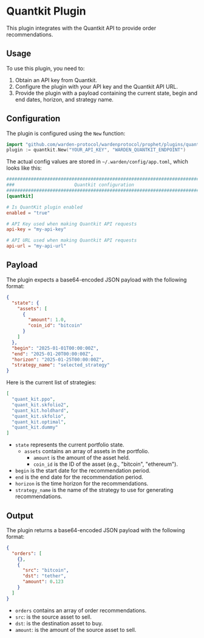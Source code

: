 # Quantkit Plugin

This plugin integrates with the Quantkit API to provide order recommendations.

## Usage

To use this plugin, you need to:

1.  Obtain an API key from Quantkit.
2.  Configure the plugin with your API key and the Quantkit API URL.
3.  Provide the plugin with a payload containing the current state, begin and end dates, horizon, and strategy name.

## Configuration

The plugin is configured using the `New` function:

```go
import "github.com/warden-protocol/wardenprotocol/prophet/plugins/quantkit"
plugin := quantkit.New("YOUR_API_KEY", "WARDEN_QUANTKIT_ENDPOINT")
```

The actual config values are stored in `~/.warden/config/app.toml`, which looks like this:

```toml
###############################################################################
###                      Quantkit configuration                             ###
###############################################################################
[quantkit]

# Is QuantKit plugin enabled
enabled = "true"

# API Key used when making Quantkit API requests
api-key = "my-api-key"

# API URL used when making Quantkit API requests
api-url = "my-api-url"
```

## Payload

The plugin expects a base64-encoded JSON payload with the following format:

```json
{
  "state": {
    "assets": [
      {
        "amount": 1.0,
        "coin_id": "bitcoin"
      }
    ]
  },
  "begin": "2025-01-01T00:00:00Z",
  "end": "2025-01-20T00:00:00Z",
  "horizon": "2025-01-25T00:00:00Z",
  "strategy_name": "selected_strategy"
}
```

Here is the current list of strategies:
```json
[
  "quant_kit.ppo",
  "quant_kit.skfolio2",
  "quant_kit.holdhard",
  "quant_kit.skfolio",
  "quant_kit.optimal",
  "quant_kit.dummy"
]
```

* `state` represents the current portfolio state.
  * `assets` contains an array of assets in the portfolio.
    * `amount` is the amount of the asset held.
    * `coin_id` is the ID of the asset (e.g., "bitcoin", "ethereum").
* `begin` is the start date for the recommendation period.
* `end` is the end date for the recommendation period.
* `horizon` is the time horizon for the recommendations.
* `strategy_name` is the name of the strategy to use for generating recommendations.

## Output

The plugin returns a base64-encoded JSON payload with the following format:

```json
{
  "orders": [
    {},
    {
      "src": "bitcoin",
      "dst": "tether",
      "amount": 0.123
    }
  ]
}
```


* `orders` contains an array of order recommendations.
* `src`: is the source asset to sell.
* `dst`: is the destination asset to buy.
* `amount`: is the amount of the source asset to sell.
